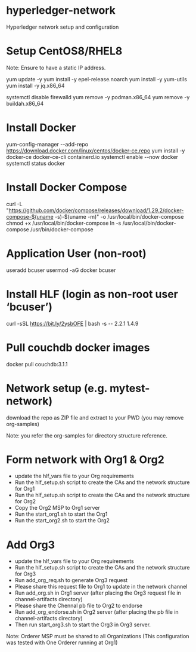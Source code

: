 # hyperledger-network
Hyperledger network setup and configuration

# Setup CentOS8/RHEL8

Note: Ensure to have a static IP address.

yum update -y
yum install -y epel-release.noarch
yum install -y yum-utils
yum install -y jq.x86_64

systemctl disable firewalld
yum remove -y podman.x86_64
yum remove -y buildah.x86_64

# Install Docker
yum-config-manager --add-repo https://download.docker.com/linux/centos/docker-ce.repo
yum install -y docker-ce docker-ce-cli containerd.io
systemctl enable --now docker
systemctl status docker

# Install Docker Compose 
curl -L "https://github.com/docker/compose/releases/download/1.29.2/docker-compose-$(uname -s)-$(uname -m)" -o /usr/local/bin/docker-compose
chmod +x /usr/local/bin/docker-compose
ln -s /usr/local/bin/docker-compose /usr/bin/docker-compose

# Application User (non-root)
useradd bcuser
usermod -aG docker bcuser

# Install HLF (login as non-root user ‘bcuser’)

curl -sSL https://bit.ly/2ysbOFE | bash -s -- 2.2.1 1.4.9

# Pull couchdb docker images
docker pull couchdb:3.1.1

# Network setup (e.g. mytest-network)
download the repo as ZIP file and extract to your PWD (you may remove org-samples)

Note: you refer the org-samples for directory structure reference.

# Form network with Org1 & Org2
- update the hlf_vars file to your Org requirements
- Run the hlf_setup.sh script to create the CAs and the network structure for Org1
- Run the hlf_setup.sh script to create the CAs and the network structure for Org2
- Copy the Org2 MSP to Org1 server 
- Run the start_org1.sh to start the Org1
- Run the start_org2.sh to start the Org2

# Add Org3
- update the hlf_vars file to your Org requirements
- Run the hlf_setup.sh script to create the CAs and the network structure for Org3
- Run add_org_req.sh to generate Org3 request
- Please share this request file to Org1 to update in the network channel
- Run add_org.sh in Org1 server (after placing the Org3 request file in channel-artifacts directory)
- Please share the Chennal pb file to Org2 to endorse
- Run add_org_endorse.sh in Org2 server (after placing the pb file in channel-artifacts directory)
- Then run start_org3.sh to start the Org3 in Org3 server.


Note: Orderer MSP must be shared to all Organizations (This configuration was tested with One Orderer running at Org1)

